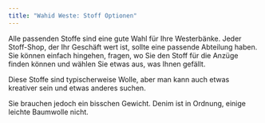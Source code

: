 ```yaml
---
title: "Wahid Weste: Stoff Optionen"
---
```


Alle passenden Stoffe sind eine gute Wahl für Ihre Westerbänke. Jeder Stoff-Shop, der Ihr Geschäft wert ist, sollte eine passende Abteilung haben. Sie können einfach hingehen, fragen, wo Sie den Stoff für die Anzüge finden können und wählen Sie etwas aus, was Ihnen gefällt.

Diese Stoffe sind typischerweise Wolle, aber man kann auch etwas kreativer sein und etwas anderes suchen.

<Note>

Sie brauchen jedoch ein bisschen Gewicht. Denim ist in Ordnung, einige leichte Baumwolle nicht.

</Note>
